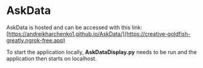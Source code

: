 # AskData

AskData is hosted and can be accessed with this link:
[https://andreikharchenko1.github.io/AskData/](https://creative-goldfish-greatly.ngrok-free.app)

To start the application locally, **AskDataDisplay.py** needs to be run and the application then starts on localhost.

